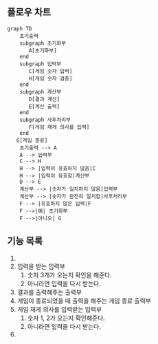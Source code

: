 ## 플로우 차트
```mermaid
graph TD
    초기출력
    subgraph 초기화부
       A[초기화부]
    end
    subgraph 입력부
       C[게임 숫자 입력]
       H[게임 숫자 검증]
    end
    subgraph 계산부
       D[결과 계산]
       E[계산 출력]    
    end
    subgraph 사후처리부
       F[게임 재게 의사를 입력]
    end
   G[게임 종료]
    초기출력 --> A
    A --> 입력부
    C --> H
    H --> |입력이 유효하지 않음|C
    H --> |입력이 유효함|계산부
    D --> E
    계산부 --> |숫자가 일치하지 않음|입력부
    계산부 --> |숫자가 완전히 일치함|사후처리부
    F --> |유효하지 않은 입력|F
    F -->|예| 초기화부
    F -->|아니오| G
```
## 기능 목록

1. 
2. 입력을 받는 입력부
   1. 숫자 3개가 오는지 확인을 해준다.
   2. 아니라면 입력을 다시 받는다.
3. 결과를 출력해주는 출력부
4. 게임이 종료되었을 때 출력을 해주는 게임 종료 출력부
5. 게임 재게 의사를 입력받는 입력부
   1. 숫자 1, 2가 오는지 확인해준다.
   2. 아니라면 입력을 다시 받는다.
6. 